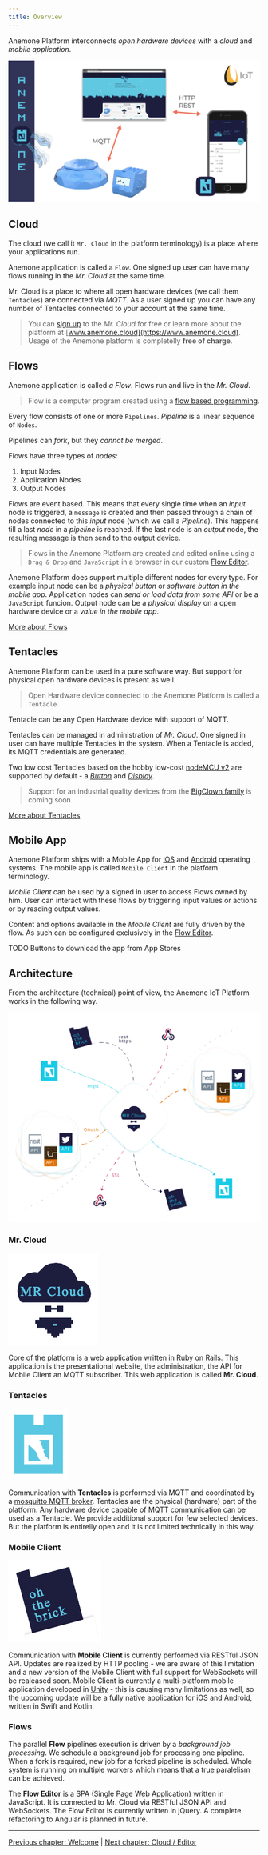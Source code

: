 ```yaml
---
title: Overview
---
```


Anemone Platform interconnects *open hardware devices* with a *cloud* and *mobile application*.

![Anemone Platform Overview](/images/overview.png)

## Cloud

The cloud (we call it `Mr. Cloud` in the platform terminology) is a place where your applications run.

Anemone application is called a `Flow`. One signed up user can have many flows running in the *Mr. Cloud* at the same time.

Mr. Cloud is a place to where all open hardware devices (we call them `Tentacles`) are connected via *MQTT*. As a user signed up you can have any number of Tentacles connected to your account at the same time.

> You can [sign up](https://www.anemone.cloud/users/sign_up) to the *Mr. Cloud* for free or learn more about the platform at [www.anemone.cloud](https://www.anemone.cloud). Usage of the Anemone platform is completelly **free of charge**.

## Flows

Anemone application is called *a Flow*. Flows run and live in the *Mr. Cloud*.

> Flow is a computer program created using a [flow based programming](https://en.wikipedia.org/wiki/Flow-based_programming).

Every flow consists of one or more `Pipelines`. *Pipeline* is a linear sequence of `Nodes`.

Pipelines can *fork*, but they *cannot be merged*.

Flows have three types of *nodes*:

1. Input Nodes
2. Application Nodes
3. Output Nodes

Flows are event based. This means that every single time when an *input* node is triggered, a `message` is created and then passed through a chain of nodes connected to this *input* node (which we call a *Pipeline*). This happens till a last *node* in a *pipeline* is reached. If the last node is an *output* node, the resulting message is then send to the output device.

> Flows in the Anemone Platform are created and edited online using a `Drag & Drop` and `JavaScript` in a browser in our custom [Flow Editor](/cloud/editor).

Anemone Platform does support multiple different nodes for every type. For example input node can be a *physical button* or *software button in the mobile app*. Application nodes can *send or load data from some API* or be a `JavaScript` funcion. Output node can be a *physical display* on a open hardware device or a *value in the mobile app*.

[More about Flows <i class="fa fa-arrow-right" aria-hidden="true"></i>](/cloud/flows)

## Tentacles

Anemone Platform can be used in a pure software way. But support for physical open hardware devices is present as well.

> Open Hardware device connected to the Anemone Platform is called a `Tentacle`.

Tentacle can be any Open Hardware device with support of MQTT.

Tentacles can be managed in administration of *Mr. Cloud*. One signed in user can have multiple Tentacles in the system. When a Tentacle is added, its MQTT credentials are generated.

Two low cost Tentacles based on the hobby low-cost [nodeMCU v2](https://www.seeedstudio.com/NodeMCU-v2-Lua-based-ESP8266-development-kit-p-2415.html) are supported by default - a [*Button*](/devices/button) and [*Display*](/devices/display).

> Support for an industrial quality devices from the [BigClown family](https://www.bigclown.com/) is coming soon.

[More about Tentacles <i class="fa fa-arrow-right" aria-hidden="true"></i>](/cloud/tentacles)

## Mobile App

Anemone Platform ships with a Mobile App for [iOS](#) and [Android](#) operating systems. The mobile app is called `Mobile Client` in the platform terminology.

*Mobile Client* can be used by a signed in user to access Flows owned by him. User can interact with these flows by triggering input values or actions or by reading output values.

Content and options available in the *Mobile Client* are fully driven by the flow. As such can be configured exclusively in the [Flow Editor](/cloud/editor).

TODO Buttons to download the app from App Stores

## Architecture

From the architecture (technical) point of view, the Anemone IoT Platform works in the following way.

![Anemone Platform Architecture](/images/architecture.svg)

### Mr. Cloud

![Anemone Platform - Mr. Cloud](/images/anemone_mr_cloud.png)

Core of the platform is a web application written in Ruby on Rails. This application is the presentational website, the administration, the API for Mobile Client an MQTT subscriber. This web application is called **Mr. Cloud**.

### Tentacles

![Anemone Platform - Tentacle Icon](/images/anemone_tentacle.png)

Communication with **Tentacles** is performed via MQTT and coordinated by a [mosquitto MQTT broker](https://mosquitto.org/). Tentacles are the physical (hardware) part of the platform. Any hardware device capable of MQTT communication can be used as a Tentacle. We provide additional support for few selected devices. But the platform is entirelly open and it is not limited technically in this way.

### Mobile Client

![Anemone Platform - Mobile Client Icon](/images/anemone_mobile_client.png)

Communication with **Mobile Client** is currently performed via RESTful JSON API. Updates are realized by HTTP pooling - we are aware of this limitation and a new version of the Mobile Client with full support for WebSockets will be realeased soon. Mobile Client is currently a multi-platform mobile application developed in [Unity](https://unity3d.com/) - this is causing many limitations as well, so the upcoming update will be a fully native application for iOS and Android, written in Swift and Kotlin.

### Flows

The parallel **Flow** pipelines execution is driven by a *background job processing*. We schedule a background job for processing one pipeline. When a fork is required, new job for a forked pipeline is scheduled. Whole system is running on multiple workers which means that a true paralelism can be achieved.

The **Flow Editor** is a SPA (Single Page Web Application) written in JavaScript. It is connected to Mr. Cloud via RESTful JSON API and WebSockets. The Flow Editor is currently written in jQuery. A complete refactoring to Angular is planned in future.

-----

[<i class="fa fa-arrow-left" aria-hidden="true"></i> Previous chapter: Welcome](/) | [Next chapter: Cloud / Editor <i class="fa fa-arrow-right" aria-hidden="true"></i>](/cloud/editor)
